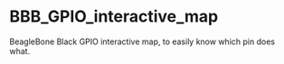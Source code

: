 BBB_GPIO_interactive_map
========================

BeagleBone Black GPIO interactive map, to easily know which pin does what.
